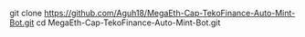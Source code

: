 git clone https://github.com/Aguh18/MegaEth-Cap-TekoFinance-Auto-Mint-Bot.git
cd MegaEth-Cap-TekoFinance-Auto-Mint-Bot.git